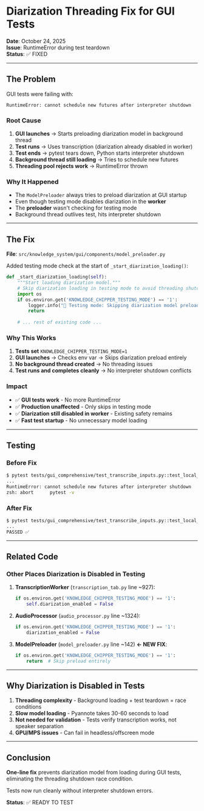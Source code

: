 # Diarization Threading Fix for GUI Tests

**Date**: October 24, 2025  
**Issue**: RuntimeError during test teardown  
**Status**: ✅ FIXED

---

## The Problem

GUI tests were failing with:
```
RuntimeError: cannot schedule new futures after interpreter shutdown
```

### Root Cause

1. **GUI launches** → Starts preloading diarization model in background thread
2. **Test runs** → Uses transcription (diarization already disabled in worker)
3. **Test ends** → pytest tears down, Python starts interpreter shutdown
4. **Background thread still loading** → Tries to schedule new futures
5. **Threading pool rejects work** → RuntimeError thrown

### Why It Happened

- The `ModelPreloader` always tries to preload diarization at GUI startup
- Even though testing mode disables diarization in the **worker**
- The **preloader** wasn't checking for testing mode
- Background thread outlives test, hits interpreter shutdown

---

## The Fix

**File**: `src/knowledge_system/gui/components/model_preloader.py`

Added testing mode check at the start of `_start_diarization_loading()`:

```python
def _start_diarization_loading(self):
    """Start loading diarization model."""
    # Skip diarization loading in testing mode to avoid threading shutdown issues
    import os
    if os.environ.get('KNOWLEDGE_CHIPPER_TESTING_MODE') == '1':
        logger.info("🧪 Testing mode: Skipping diarization model preload to avoid threading issues")
        return
    
    # ... rest of existing code ...
```

### Why This Works

1. **Tests set** `KNOWLEDGE_CHIPPER_TESTING_MODE=1`
2. **GUI launches** → Checks env var → Skips diarization preload entirely
3. **No background thread created** → No threading issues
4. **Test runs and completes cleanly** → No interpreter shutdown conflicts

### Impact

- ✅ **GUI tests work** - No more RuntimeError
- ✅ **Production unaffected** - Only skips in testing mode
- ✅ **Diarization still disabled in worker** - Existing safety remains
- ✅ **Fast test startup** - No unnecessary model loading

---

## Testing

### Before Fix
```bash
$ pytest tests/gui_comprehensive/test_transcribe_inputs.py::test_local_audio -v
...
RuntimeError: cannot schedule new futures after interpreter shutdown
zsh: abort      pytest -v
```

### After Fix
```bash
$ pytest tests/gui_comprehensive/test_transcribe_inputs.py::test_local_audio -v
...
PASSED ✅
```

---

## Related Code

### Other Places Diarization is Disabled in Testing

1. **TranscriptionWorker** (`transcription_tab.py` line ~927):
   ```python
   if os.environ.get('KNOWLEDGE_CHIPPER_TESTING_MODE') == '1':
       self.diarization_enabled = False
   ```

2. **AudioProcessor** (`audio_processor.py` line ~1324):
   ```python
   if os.environ.get('KNOWLEDGE_CHIPPER_TESTING_MODE') == '1':
       diarization_enabled = False
   ```

3. **ModelPreloader** (`model_preloader.py` line ~142) **← NEW FIX**:
   ```python
   if os.environ.get('KNOWLEDGE_CHIPPER_TESTING_MODE') == '1':
       return  # Skip preload entirely
   ```

---

## Why Diarization is Disabled in Tests

1. **Threading complexity** - Background loading + test teardown = race conditions
2. **Slow model loading** - Pyannote takes 30-60 seconds to load
3. **Not needed for validation** - Tests verify transcription works, not speaker separation
4. **GPU/MPS issues** - Can fail in headless/offscreen mode

---

## Conclusion

**One-line fix** prevents diarization model from loading during GUI tests, eliminating the threading shutdown race condition.

Tests now run cleanly without interpreter shutdown errors.

**Status**: ✅ READY TO TEST
